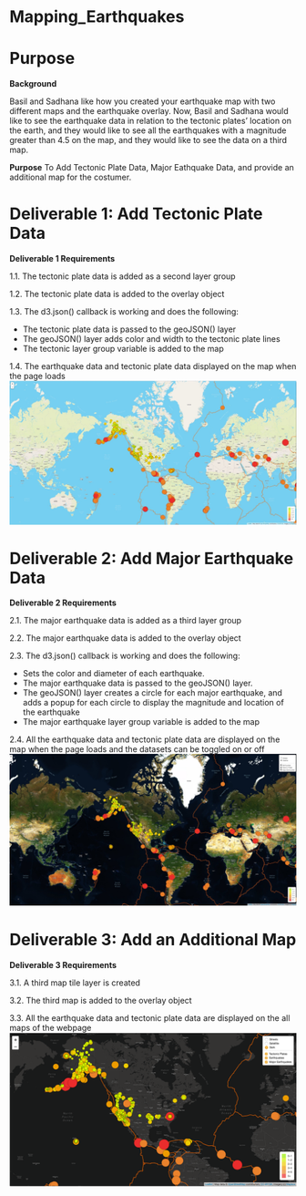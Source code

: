 # Mapping_Earthquakes

# Purpose

**Background**

Basil and Sadhana like how you created your earthquake map with two different maps and the earthquake overlay. Now, Basil and Sadhana would like to see the earthquake data in relation to the tectonic plates’ location on the earth, and they would like to see all the earthquakes with a magnitude greater than 4.5 on the map, and they would like to see the data on a third map.

**Purpose**
To Add Tectonic Plate Data, Major Eathquake Data, and provide an additional map for the costumer.

# Deliverable 1: Add Tectonic Plate Data

**Deliverable 1 Requirements**

1.1. The tectonic plate data is added as a second layer group

1.2. The tectonic plate data is added to the overlay object

1.3. The d3.json() callback is working and does the following:
  - The tectonic plate data is passed to the geoJSON() layer
  - The geoJSON() layer adds color and width to the tectonic plate lines
  - The tectonic layer group variable is added to the map


1.4. The earthquake data and tectonic plate data displayed on the map when the page loads
![](Resources/D1.4.png)


# Deliverable 2: Add Major Earthquake Data

**Deliverable 2 Requirements**

2.1. The major earthquake data is added as a third layer group


2.2. The major earthquake data is added to the overlay object


2.3. The d3.json() callback is working and does the following:
  - Sets the color and diameter of each earthquake.
  - The major earthquake data is passed to the geoJSON() layer.
  - The geoJSON() layer creates a circle for each major earthquake, and adds a popup for each circle to display the magnitude and location of the earthquake
  - The major earthquake layer group variable is added to the map


2.4. All the earthquake data and tectonic plate data are displayed on the map when the page loads and the datasets can be toggled on or off
![](Resources/D2.4.png)


# Deliverable 3: Add an Additional Map

**Deliverable 3 Requirements**

3.1. A third map tile layer is created


3.2. The third map is added to the overlay object


3.3. All the earthquake data and tectonic plate data are displayed on the all maps of the webpage
![](Resources/D3.3.png)
